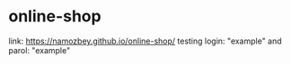 # online-shop
link: https://namozbey.github.io/online-shop/
testing login: "example" and parol: "example"
